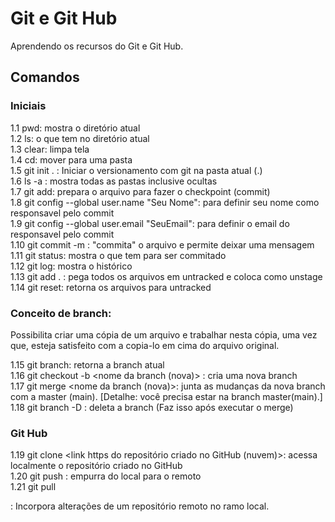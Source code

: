 # Git e Git Hub

Aprendendo os recursos do Git e Git Hub.

## Comandos

### Iniciais
1.1 pwd: mostra o diretório atual  
1.2 ls: o que tem no diretório atual  
1.3 clear: limpa tela  
1.4 cd: mover para uma pasta  
1.5 git init . : Iniciar o versionamento com git na pasta atual (.)  
1.6 ls -a : mostra todas as pastas inclusive ocultas  
1.7 git add: prepara o arquivo para fazer o checkpoint (commit)  
1.8 git config --global user.name "Seu Nome": para definir seu nome como responsavel pelo commit  
1.9 git config --global user.email "SeuEmail": para definir o email do responsavel pelo commit  
1.10 git commit -m : "commita" o arquivo e permite deixar uma mensagem  
1.11 git status: mostra o que tem para ser commitado  
1.12 git log: mostra o histórico  
1.13 git add . : pega todos os arquivos em untracked e coloca como unstage  
1.14 git reset: retorna os arquivos para untracked  

### Conceito de branch:  
Possibilita criar uma cópia de um arquivo e trabalhar nesta cópia, uma vez que, esteja satisfeito com a copia-lo em cima do arquivo original.  

1.15 git branch: retorna a branch atual  
1.16 git checkout -b <nome da branch (nova)> : cria uma nova branch  
1.17 git merge <nome da branch (nova)>: junta as mudanças da nova branch com a master (main). [Detalhe: você precisa estar na branch master(main).]  
1.18 git branch -D <nome da branch>: deleta a branch (Faz isso após executar o merge)  


### Git Hub

1.19 git clone <link https do repositório criado no GitHub (nuvem)>: acessa localmente o repositório criado no GitHub  
1.20 git push <origin brench_remoto>: empurra do local para o remoto  
1.21 git pull <main>: Incorpora alterações de um repositório remoto no ramo local.
